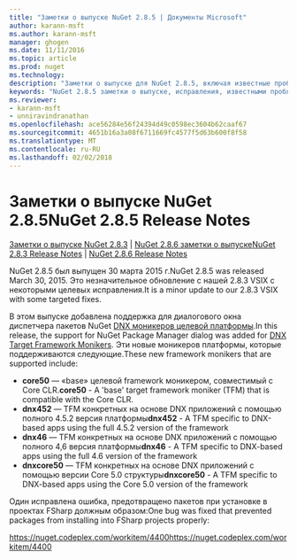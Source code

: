 ```yaml
---
title: "Заметки о выпуске NuGet 2.8.5 | Документы Microsoft"
author: karann-msft
ms.author: karann-msft
manager: ghogen
ms.date: 11/11/2016
ms.topic: article
ms.prod: nuget
ms.technology: 
description: "Заметки о выпуске для NuGet 2.8.5, включая известные проблемы, исправленные ошибки, добавленные функции и DCR."
keywords: "NuGet 2.8.5 заметки о выпуске, исправления, известными проблемами, добавлены функции, DCR"
ms.reviewer:
- karann-msft
- unniravindranathan
ms.openlocfilehash: ace56284e56f24394d49c0598ec3604b62caaf67
ms.sourcegitcommit: 4651b16a3a08f6711669fc4577f5d63b600f8f58
ms.translationtype: MT
ms.contentlocale: ru-RU
ms.lasthandoff: 02/02/2018
---
```

# <a name="nuget-285-release-notes"></a><span data-ttu-id="a58c2-104">Заметки о выпуске NuGet 2.8.5</span><span class="sxs-lookup"><span data-stu-id="a58c2-104">NuGet 2.8.5 Release Notes</span></span>

<span data-ttu-id="a58c2-105">[Заметки о выпуске NuGet 2.8.3](../release-notes/nuget-2.8.3.md) | [NuGet 2.8.6 заметки о выпуске](../release-notes/nuget-2.8.6.md)</span><span class="sxs-lookup"><span data-stu-id="a58c2-105">[NuGet 2.8.3 Release Notes](../release-notes/nuget-2.8.3.md) | [NuGet 2.8.6 Release Notes](../release-notes/nuget-2.8.6.md)</span></span>

<span data-ttu-id="a58c2-106">NuGet 2.8.5 был выпущен 30 марта 2015 г.</span><span class="sxs-lookup"><span data-stu-id="a58c2-106">NuGet 2.8.5 was released March 30, 2015.</span></span> <span data-ttu-id="a58c2-107">Это незначительное обновление с нашей 2.8.3 VSIX с некоторыми целевых исправления.</span><span class="sxs-lookup"><span data-stu-id="a58c2-107">It is a minor update to our 2.8.3 VSIX with some targeted fixes.</span></span>

<span data-ttu-id="a58c2-108">В этом выпуске добавлена поддержка для диалогового окна диспетчера пакетов NuGet [DNX моникеров целевой платформы](https://github.com/aspnet/dnx).</span><span class="sxs-lookup"><span data-stu-id="a58c2-108">In this release, the support for NuGet Package Manager dialog was added for [DNX Target Framework Monikers](https://github.com/aspnet/dnx).</span></span>  <span data-ttu-id="a58c2-109">Эти новые моникеров платформы, которые поддерживаются следующие.</span><span class="sxs-lookup"><span data-stu-id="a58c2-109">These new framework monikers that are supported include:</span></span>

* <span data-ttu-id="a58c2-110">**core50** — «base» целевой framework моникером, совместимый с Core CLR.</span><span class="sxs-lookup"><span data-stu-id="a58c2-110">**core50** - A 'base' target framework moniker (TFM) that is compatible with the Core CLR.</span></span>
* <span data-ttu-id="a58c2-111">**dnx452** — TFM конкретных на основе DNX приложений с помощью полного 4.5.2 версия платформы</span><span class="sxs-lookup"><span data-stu-id="a58c2-111">**dnx452** - A TFM specific to DNX-based apps using the full 4.5.2 version of the framework</span></span>
* <span data-ttu-id="a58c2-112">**dnx46** — TFM конкретных на основе DNX приложений с помощью полного 4,6 версия платформы</span><span class="sxs-lookup"><span data-stu-id="a58c2-112">**dnx46** - A TFM specific to DNX-based apps using the full 4.6 version of the framework</span></span>
* <span data-ttu-id="a58c2-113">**dnxcore50** — TFM конкретных на основе DNX приложений с помощью версии Core 5.0 структуры</span><span class="sxs-lookup"><span data-stu-id="a58c2-113">**dnxcore50** - A TFM specific to DNX-based apps using the Core 5.0 version of the framework</span></span>

<span data-ttu-id="a58c2-114">Один исправлена ошибка, предотвращено пакетов при установке в проектах FSharp должным образом:</span><span class="sxs-lookup"><span data-stu-id="a58c2-114">One bug was fixed that prevented packages from installing into FSharp projects properly:</span></span>

<span data-ttu-id="a58c2-115">https://nuget.codeplex.com/workitem/4400</span><span class="sxs-lookup"><span data-stu-id="a58c2-115">https://nuget.codeplex.com/workitem/4400</span></span>